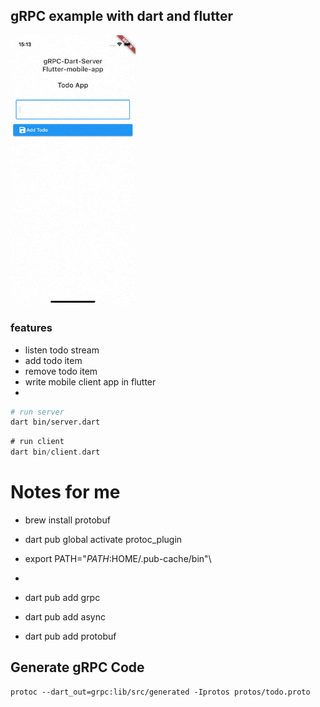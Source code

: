 ## gRPC example with dart and flutter

<img width="200" src="https://raw.githubusercontent.com/demirdev/grpc-todo-dart-flutter/master/flutter_example/doc/assets/demo.gif" alt="Example Project" />

### features
* listen todo stream
* add todo item
* remove todo item
* write mobile client app in flutter
* 

```bash
# run server
dart bin/server.dart
```
```dart
# run client
dart bin/client.dart
````



# Notes for me

- brew install protobuf
- dart pub global activate protoc_plugin
- export PATH="$PATH:$HOME/.pub-cache/bin"\

- 
- dart pub add grpc
- dart pub add async
- dart pub add protobuf

## Generate gRPC Code

```
protoc --dart_out=grpc:lib/src/generated -Iprotos protos/todo.proto
```


